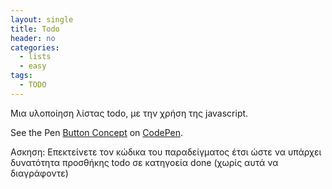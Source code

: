 ```yaml
---
layout: single
title: Todo 
header: no 
categories:
  - lists
  - easy
tags:
  - TODO
--- 
```


Μια υλοποίηση λίστας todo, με την χρήση της javascript.

<p data-height="350" data-theme-id="17517" data-slug-hash="VvYoLm" data-default-tab="result" data-user="sckarolos" class='codepen'>See the Pen 
<a href='https://codepen.io/sckarolos/pen/VvYoLm/'>Button Concept</a> 
on <a href='https://codepen.io'>CodePen</a>.</p> <script async src="//assets.codepen.io/assets/embed/ei.js"></script> 
Ασκηση: Επεκτείνετε τον κώδικα του παραδείγματος έτσι ώστε να υπάρχει δυνατότητα προσθήκης todo σε κατηγοεία done (χωρίς αυτά να διαγράφοντε)
